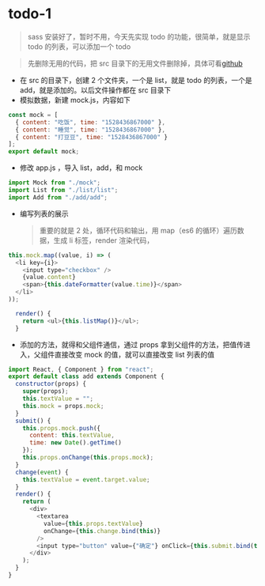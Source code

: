 # todo-1

> sass 安装好了，暂时不用，今天先实现 todo 的功能，很简单，就是显示 todo 的列表，可以添加一个 todo

> 先删除无用的代码，把 src 目录下的无用文件删除掉，具体可看[github](https://github.com/jiangxd2016/react-todo)

- 在 src 的目录下，创建 2 个文件夹，一个是 list，就是 todo 的列表，一个是 add，就是添加的。以后文件操作都在 src 目录下
- 模拟数据，新建 mock.js，内容如下

```javascript
const mock = [
  { content: "吃饭", time: "1528436867000" },
  { content: "睡觉", time: "1528436867000" },
  { content: "打豆豆", time: "1528436867000" }
];
export default mock;
```

- 修改 app.js ，导入 list，add，和 mock

```javascript
import Mock from "./mock";
import List from "./list/list";
import Add from "./add/add";
```

- 编写列表的展示
  > 重要的就是 2 处，循环代码和输出，用 map（es6 的循环）遍历数据，生成 li 标签，render 渲染代码，

```javascript
this.mock.map((value, i) => (
  <li key={i}>
    <input type="checkbox" />
    {value.content}
    <span>{this.dateFormatter(value.time)}</span>
  </li>
));
```

```javascript
  render() {
    return <ul>{this.listMap()}</ul>;
  }
```

- 添加的方法，就得和父组件通信，通过 props 拿到父组件的方法，把值传进入，父组件直接改变 mock 的值，就可以直接改变 list 列表的值
  >

```javascript
import React, { Component } from "react";
export default class add extends Component {
  constructor(props) {
    super(props);
    this.textValue = "";
    this.mock = props.mock;
  }
  submit() {
    this.props.mock.push({
      content: this.textValue,
      time: new Date().getTime()
    });
    this.props.onChange(this.props.mock);
  }
  change(event) {
    this.textValue = event.target.value;
  }
  render() {
    return (
      <div>
        <textarea
          value={this.props.textValue}
          onChange={this.change.bind(this)}
        />
        <input type="button" value={"确定"} onClick={this.submit.bind(this)} />
      </div>
    );
  }
}
```
